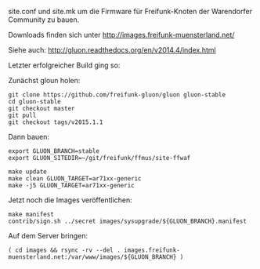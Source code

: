 
site.conf und site.mk um die Firmware für Freifunk-Knoten der Warendorfer
Community zu bauen.

Downloads finden sich unter http://images.freifunk-muensterland.net/

Siehe auch: http://gluon.readthedocs.org/en/v2014.4/index.html

Letzter erfolgreicher Build ging so:

Zunächst gloun holen:
```
git clone https://github.com/freifunk-gluon/gluon gluon-stable
cd gluon-stable
git checkout master
git pull
git checkout tags/v2015.1.1
```

Dann bauen:
```
export GLUON_BRANCH=stable
export GLUON_SITEDIR=~/git/freifunk/ffmus/site-ffwaf

make update
make clean GLUON_TARGET=ar71xx-generic
make -j5 GLUON_TARGET=ar71xx-generic
```

Jetzt noch die Images veröffentlichen:
```
make manifest
contrib/sign.sh ../secret images/sysupgrade/${GLUON_BRANCH}.manifest
```

Auf dem Server bringen:

```
( cd images && rsync -rv --del . images.freifunk-muensterland.net:/var/www/images/${GLUON_BRANCH} )
```
